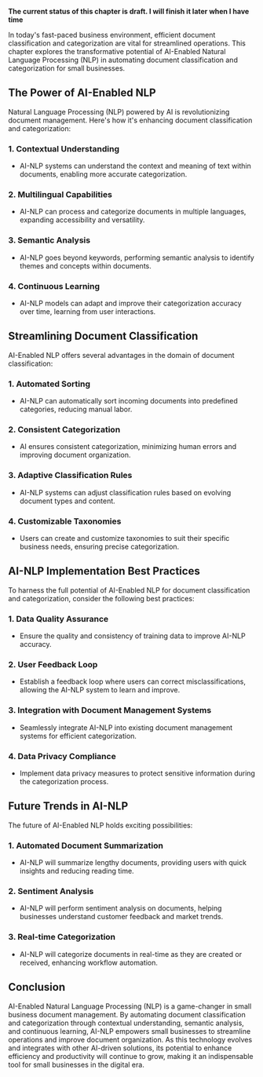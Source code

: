 **The current status of this chapter is draft. I will finish it later when I have time**

In today's fast-paced business environment, efficient document classification and categorization are vital for streamlined operations. This chapter explores the transformative potential of AI-Enabled Natural Language Processing (NLP) in automating document classification and categorization for small businesses.

The Power of AI-Enabled NLP
---------------------------

Natural Language Processing (NLP) powered by AI is revolutionizing document management. Here's how it's enhancing document classification and categorization:

### 1. **Contextual Understanding**

* AI-NLP systems can understand the context and meaning of text within documents, enabling more accurate categorization.

### 2. **Multilingual Capabilities**

* AI-NLP can process and categorize documents in multiple languages, expanding accessibility and versatility.

### 3. **Semantic Analysis**

* AI-NLP goes beyond keywords, performing semantic analysis to identify themes and concepts within documents.

### 4. **Continuous Learning**

* AI-NLP models can adapt and improve their categorization accuracy over time, learning from user interactions.

Streamlining Document Classification
------------------------------------

AI-Enabled NLP offers several advantages in the domain of document classification:

### 1. **Automated Sorting**

* AI-NLP can automatically sort incoming documents into predefined categories, reducing manual labor.

### 2. **Consistent Categorization**

* AI ensures consistent categorization, minimizing human errors and improving document organization.

### 3. **Adaptive Classification Rules**

* AI-NLP systems can adjust classification rules based on evolving document types and content.

### 4. **Customizable Taxonomies**

* Users can create and customize taxonomies to suit their specific business needs, ensuring precise categorization.

AI-NLP Implementation Best Practices
------------------------------------

To harness the full potential of AI-Enabled NLP for document classification and categorization, consider the following best practices:

### 1. **Data Quality Assurance**

* Ensure the quality and consistency of training data to improve AI-NLP accuracy.

### 2. **User Feedback Loop**

* Establish a feedback loop where users can correct misclassifications, allowing the AI-NLP system to learn and improve.

### 3. **Integration with Document Management Systems**

* Seamlessly integrate AI-NLP into existing document management systems for efficient categorization.

### 4. **Data Privacy Compliance**

* Implement data privacy measures to protect sensitive information during the categorization process.

Future Trends in AI-NLP
-----------------------

The future of AI-Enabled NLP holds exciting possibilities:

### 1. **Automated Document Summarization**

* AI-NLP will summarize lengthy documents, providing users with quick insights and reducing reading time.

### 2. **Sentiment Analysis**

* AI-NLP will perform sentiment analysis on documents, helping businesses understand customer feedback and market trends.

### 3. **Real-time Categorization**

* AI-NLP will categorize documents in real-time as they are created or received, enhancing workflow automation.

Conclusion
----------

AI-Enabled Natural Language Processing (NLP) is a game-changer in small business document management. By automating document classification and categorization through contextual understanding, semantic analysis, and continuous learning, AI-NLP empowers small businesses to streamline operations and improve document organization. As this technology evolves and integrates with other AI-driven solutions, its potential to enhance efficiency and productivity will continue to grow, making it an indispensable tool for small businesses in the digital era.
